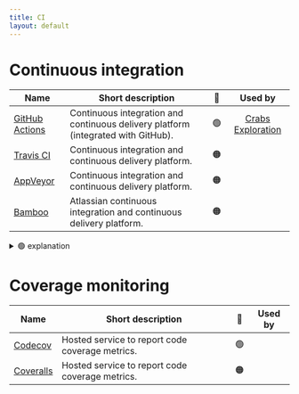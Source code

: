 ```yaml
---
title: CI
layout: default
---
```


# Continuous integration

| Name                                                                                  | Short description                                                                 | 🚦  | Used by |
| ------------------------------------------------------------------------------------- | --------------------------------------------------------------------------------- | --- | :-: |
| [GitHub Actions](https://docs.github.com/en/actions)                                  | Continuous integration and continuous delivery platform (integrated with GitHub). | 🟢  | [Crabs Exploration](https://github.com/SainsburyWellcomeCentre/crabs-exploration) |
| [Travis CI](https://docs.travis-ci.com/)                                              | Continuous integration and continuous delivery platform.                          | 🟠  | |
| [AppVeyor](https://www.appveyor.com/docs/)                                            | Continuous integration and continuous delivery platform.                          | 🟠  | |
| [Bamboo](https://confluence.atlassian.com/bamboo/bamboo-documentation-289276551.html) | Atlassian continuous integration and continuous delivery platform.                | 🟠  | |

<details>
<summary> 🟢 explanation</summary>
We have many projects using github CI, it's both convenient and works well. It's become the standard. Also, note that it's free for public repos.
</details>

# Coverage monitoring

| Name                                     | Short description                               | 🚦  | Used by |
| ---------------------------------------- | ----------------------------------------------- | ---- | :-: |
| [Codecov](https://docs.codecov.com/docs) | Hosted service to report code coverage metrics. | 🟢  | |
| [Coveralls](https://docs.coveralls.io/)  | Hosted service to report code coverage metrics. | 🟠  | |
